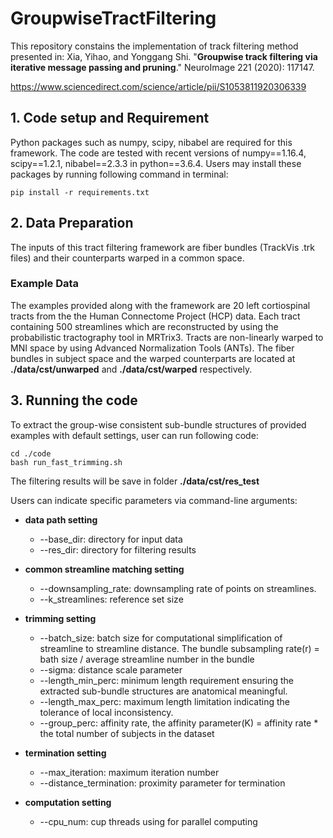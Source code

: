 # GroupwiseTractFiltering

This repository constains the implementation of track filtering method presented in: Xia, Yihao, and Yonggang Shi. "**Groupwise track filtering via iterative message passing and pruning**." NeuroImage 221 (2020): 117147.

https://www.sciencedirect.com/science/article/pii/S1053811920306339



## 1. Code setup and Requirement
Python packages such as numpy, scipy, nibabel are required for this framework. The code are tested with recent versions of numpy==1.16.4, scipy==1.2.1, nibabel==2.3.3 in python==3.6.4. Users may install these packages by running following command in terminal:

```
pip install -r requirements.txt
```

## 2. Data Preparation
The inputs of this tract filtering framework are fiber bundles (TrackVis .trk files) and their counterparts warped in a common space. 

### Example Data
The examples provided along with the framework are 20 left cortiospinal tracts from the the Human Connectome Project (HCP) data. Each tract containing 500 streamlines which are reconstructed by using the probabilistic tractography tool in MRTrix3. Tracts are non-linearly warped to MNI space by using Advanced Normalization Tools (ANTs). The fiber bundles in subject space and the warped counterparts are located at **./data/cst/unwarped** and **./data/cst/warped** respectively. 

## 3. Running the code
To extract the group-wise consistent sub-bundle structures of provided examples with default settings, user can run following code:

```
cd ./code
bash run_fast_trimming.sh
```

The filtering results will be save in folder **./data/cst/res_test**

Users can indicate specific parameters via command-line arguments:

* **data path setting**
  * --base_dir: directory for input data
  * --res_dir: directory for filtering results

* **common streamline matching setting**
  * --downsampling_rate: downsampling rate of points on streamlines.
  * --k_streamlines: reference set size

* **trimming setting**
  * --batch_size: batch size for computational simplification of streamline to streamline distance. The bundle subsampling rate(r) = bath size / average streamline number in the bundle
  * --sigma: distance scale parameter
  * --length_min_perc: minimum length requirement ensuring the extracted sub-bundle structures are anatomical meaningful.
  * --length_max_perc: maximum length limitation indicating the tolerance of local inconsistency.
  * --group_perc: affinity rate, the affinity parameter(K) = affinity rate * the total number of subjects in the dataset

* **termination setting**
  * --max_iteration: maximum iteration number
  * --distance_termination: proximity parameter for termination

* **computation setting**
  * --cpu_num: cup threads using for parallel computing


